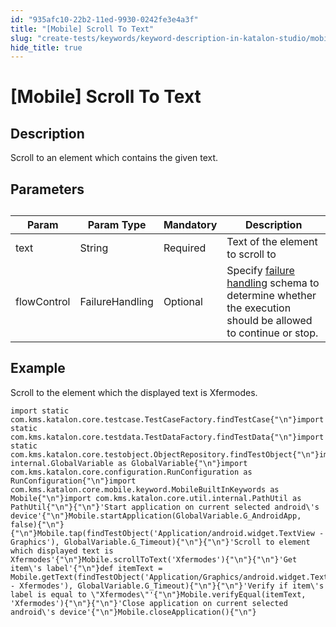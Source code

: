 ```yaml
---
id: "935afc10-22b2-11ed-9930-0242fe3e4a3f"
title: "[Mobile] Scroll To Text"
slug: "create-tests/keywords/keyword-description-in-katalon-studio/mobile-keywords/mobile-scroll-to-text"
hide_title: true
---
```


# <a id="id_0" class="anchor_top_offset"/><a id="ariaid-title1" class="anchor_top_offset"/>[Mobile] Scroll To Text


## <a id="id_0__id_1" class="anchor_top_offset"/>Description

              
<p xmlns="http://www.w3.org/1999/xhtml" className="p">Scroll to an element which contains the given text.</p> 
      

## <a id="id_0__id_2" class="anchor_top_offset"/>Parameters

              
<table xmlns="http://www.w3.org/1999/xhtml" className="table anchor_top_offset" id="id_0__b7793485-e769-4a71-8036-bd2f5a270afb"><caption /><thead className="thead"><tr className><th className="entry anchor_top_offset" id="id_0__b7793485-e769-4a71-8036-bd2f5a270afb__entry__1">Param</th><th className="entry anchor_top_offset" id="id_0__b7793485-e769-4a71-8036-bd2f5a270afb__entry__2">Param Type</th><th className="entry anchor_top_offset" id="id_0__b7793485-e769-4a71-8036-bd2f5a270afb__entry__3">Mandatory</th><th className="entry anchor_top_offset" id="id_0__b7793485-e769-4a71-8036-bd2f5a270afb__entry__4">Description</th></tr></thead><tbody className="tbody"><tr className><td className="entry" headers="id_0__b7793485-e769-4a71-8036-bd2f5a270afb__entry__1 id_0__b7793485-e769-4a71-8036-bd2f5a270afb__entry__2 id_0__b7793485-e769-4a71-8036-bd2f5a270afb__entry__3 id_0__b7793485-e769-4a71-8036-bd2f5a270afb__entry__4 ">text</td><td className="entry" headers="id_0__b7793485-e769-4a71-8036-bd2f5a270afb__entry__1 id_0__b7793485-e769-4a71-8036-bd2f5a270afb__entry__2 id_0__b7793485-e769-4a71-8036-bd2f5a270afb__entry__3 id_0__b7793485-e769-4a71-8036-bd2f5a270afb__entry__4 ">String</td><td className="entry" headers="id_0__b7793485-e769-4a71-8036-bd2f5a270afb__entry__1 id_0__b7793485-e769-4a71-8036-bd2f5a270afb__entry__2 id_0__b7793485-e769-4a71-8036-bd2f5a270afb__entry__3 id_0__b7793485-e769-4a71-8036-bd2f5a270afb__entry__4 ">Required</td><td className="entry" headers="id_0__b7793485-e769-4a71-8036-bd2f5a270afb__entry__1 id_0__b7793485-e769-4a71-8036-bd2f5a270afb__entry__2 id_0__b7793485-e769-4a71-8036-bd2f5a270afb__entry__3 id_0__b7793485-e769-4a71-8036-bd2f5a270afb__entry__4 ">Text of the element to scroll to</td></tr><tr className><td className="entry" headers="id_0__b7793485-e769-4a71-8036-bd2f5a270afb__entry__1 id_0__b7793485-e769-4a71-8036-bd2f5a270afb__entry__2 id_0__b7793485-e769-4a71-8036-bd2f5a270afb__entry__3 id_0__b7793485-e769-4a71-8036-bd2f5a270afb__entry__4 ">flowControl</td><td className="entry" headers="id_0__b7793485-e769-4a71-8036-bd2f5a270afb__entry__1 id_0__b7793485-e769-4a71-8036-bd2f5a270afb__entry__2 id_0__b7793485-e769-4a71-8036-bd2f5a270afb__entry__3 id_0__b7793485-e769-4a71-8036-bd2f5a270afb__entry__4 ">FailureHandling</td><td className="entry" headers="id_0__b7793485-e769-4a71-8036-bd2f5a270afb__entry__1 id_0__b7793485-e769-4a71-8036-bd2f5a270afb__entry__2 id_0__b7793485-e769-4a71-8036-bd2f5a270afb__entry__3 id_0__b7793485-e769-4a71-8036-bd2f5a270afb__entry__4 ">Optional</td><td className="entry" headers="id_0__b7793485-e769-4a71-8036-bd2f5a270afb__entry__1 id_0__b7793485-e769-4a71-8036-bd2f5a270afb__entry__2 id_0__b7793485-e769-4a71-8036-bd2f5a270afb__entry__3 id_0__b7793485-e769-4a71-8036-bd2f5a270afb__entry__4 ">Specify <a className="xref" href="/docs/maintain/configure-failure-handling-settings-in-katalon-studio">failure handling</a> schema to         determine whether the execution should be allowed to continue or         stop.</td></tr></tbody></table> 
      

## <a id="id_0__id_3" class="anchor_top_offset"/>Example 

              
<p xmlns="http://www.w3.org/1999/xhtml" className="p">Scroll to the element which the displayed text is Xfermodes.</p> 
              
<pre xmlns="http://www.w3.org/1999/xhtml" className="pre codeblock"><code>import static com.kms.katalon.core.testcase.TestCaseFactory.findTestCase{"\n"}import static com.kms.katalon.core.testdata.TestDataFactory.findTestData{"\n"}import static com.kms.katalon.core.testobject.ObjectRepository.findTestObject{"\n"}import internal.GlobalVariable as GlobalVariable{"\n"}import com.kms.katalon.core.configuration.RunConfiguration as RunConfiguration{"\n"}import com.kms.katalon.core.mobile.keyword.MobileBuiltInKeywords as Mobile{"\n"}import com.kms.katalon.core.util.internal.PathUtil as PathUtil{"\n"}{"\n"}'Start application on current selected android\'s device'{"\n"}Mobile.startApplication(GlobalVariable.G_AndroidApp, false){"\n"}{"\n"}Mobile.tap(findTestObject('Application/android.widget.TextView - Graphics'), GlobalVariable.G_Timeout){"\n"}{"\n"}'Scroll to element which displayed text is Xfermodes'{"\n"}Mobile.scrollToText('Xfermodes'){"\n"}{"\n"}'Get item\'s label'{"\n"}def itemText = Mobile.getText(findTestObject('Application/Graphics/android.widget.TextView - Xfermodes'), GlobalVariable.G_Timeout){"\n"}{"\n"}'Verify if item\'s label is equal to \"Xfermodes\"'{"\n"}Mobile.verifyEqual(itemText, 'Xfermodes'){"\n"}{"\n"}'Close application on current selected android\'s device'{"\n"}Mobile.closeApplication(){"\n"}</code></pre> 
            
